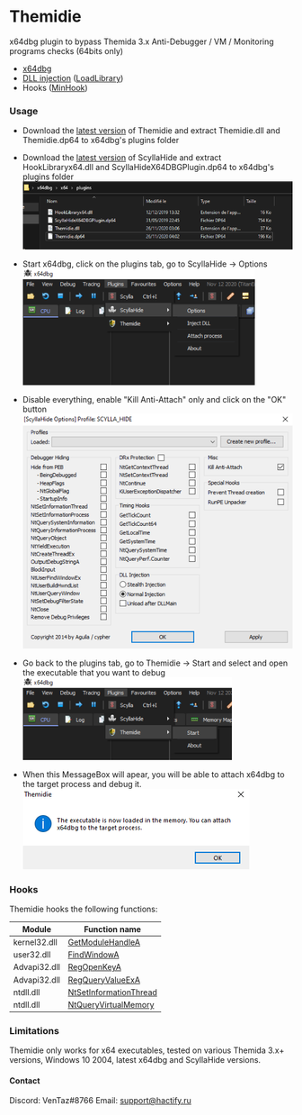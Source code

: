 # Themidie

x64dbg plugin to bypass Themida 3.x Anti-Debugger / VM / Monitoring programs checks (64bits only)

  - [x64dbg](https://github.com/x64dbg/x64dbg)
  - [DLL injection](https://en.wikipedia.org/wiki/DLL_injection) ([LoadLibrary](https://docs.microsoft.com/en-us/windows/win32/api/libloaderapi/nf-libloaderapi-loadlibrarya))
  - Hooks ([MinHook](https://github.com/TsudaKageyu/minhook))


### Usage

- Download the [latest version](https://github.com/VenTaz/Themidie/releases) of Themidie and extract Themidie.dll and Themidie.dp64 to x64dbg's plugins folder 
- Download the [latest version](https://github.com/VenTaz/Themidie/releases) of ScyllaHide and extract HookLibraryx64.dll and ScyllaHideX64DBGPlugin.dp64 to x64dbg's plugins folder 
![](Images/plugins.png)

- Start x64dbg, click on the plugins tab, go to ScyllaHide -> Options
![](Images/scylla_options.png)

- Disable everything, enable "Kill Anti-Attach" only and click on the "OK" button
![](Images/scylla_kill_anti_attach.png)

- Go back to the plugins tab, go to Themidie -> Start and select and open the executable that you want to debug
![](Images/themidie_start.png)

- When this MessageBox will apear, you will be able to attach x64dbg to the target process and debug it. 
![](Images/themidie_messagebox.png)


### Hooks

Themidie hooks the following functions:

| Module | Function name
| - | - 
| kernel32.dll | [GetModuleHandleA](https://docs.microsoft.com/en-us/windows/win32/api/libloaderapi/nf-libloaderapi-getmodulehandlea)
| user32.dll | [FindWindowA](https://docs.microsoft.com/en-us/windows/win32/api/winuser/nf-winuser-findwindowa)
| Advapi32.dll | [RegOpenKeyA](https://docs.microsoft.com/en-us/windows/win32/api/winreg/nf-winreg-regopenkeya) 
| Advapi32.dll | [RegQueryValueExA](https://docs.microsoft.com/en-us/windows/win32/api/winreg/nf-winreg-regqueryvalueexa)
| ntdll.dll | [NtSetInformationThread](https://docs.microsoft.com/en-us/windows-hardware/drivers/ddi/ntifs/nf-ntifs-ntsetinformationthread)
| ntdll.dll | [NtQueryVirtualMemory](https://docs.microsoft.com/en-us/windows-hardware/drivers/ddi/ntifs/nf-ntifs-ntqueryvirtualmemory) 


### Limitations
Themidie only works for x64 executables, tested on various Themida 3.x+ versions, Windows 10 2004, latest x64dbg and ScyllaHide versions.


#### Contact
Discord: VenTaz#8766
Email: support@hactify.ru

